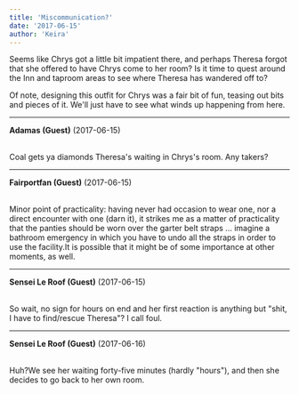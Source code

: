 ```yaml
---
title: 'Miscommunication?'
date: '2017-06-15'
author: 'Keira'
---
```


<p>Seems like Chrys got a little bit impatient there, and perhaps Theresa forgot that she offered to have Chrys come to her room? Is it time to quest around the Inn and taproom areas to see where Theresa has wandered off to? </p><p>Of note, designing this outfit for Chrys was a fair bit of fun, teasing out bits and pieces of it. We'll just have to see what winds up happening from here.</p>

---
**Adamas (Guest)** (2017-06-15)

<br> Coal gets ya diamonds Theresa's waiting in Chrys's room. Any takers?<br>

---
**Fairportfan (Guest)** (2017-06-15)

<br>Minor point of practicality: having never had occasion to wear one, nor a direct encounter with one (darn it), it strikes me as a matter of practicality that the panties should be worn over the garter belt straps ... imagine a bathroom emergency in which you have to undo all the straps in order to use the facility.It is possible that it might be of some importance at other moments, as well.

---
**Sensei Le Roof (Guest)** (2017-06-15)

<br> So wait, no sign for hours on end and her first reaction is anything but "shit, I have to find/rescue Theresa"? I call foul.<br>

---
**Sensei Le Roof (Guest)** (2017-06-16)

<br>Huh?We see her waiting forty-five minutes (hardly "hours"), and then she decides to go back to her own room.

